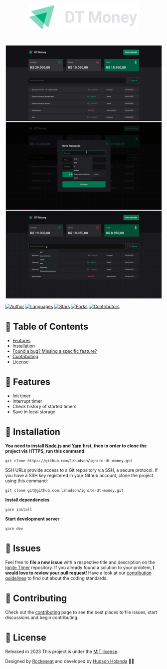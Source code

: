 <p align="center">
  <img src=".github/docs/images/logo.svg" width="350"/>
</p>

<br />

<p align="center">
  <img src=".github/docs/images/dt-money.png" width="500"/>
  <img src=".github/docs/images/insert-transaction-details.gif" width="500"/>
  <img src=".github/docs/images/search-transactions-detail.gif" width="500"/>
</p>

[![Author](https://img.shields.io/badge/author-lzhudson-00B37E?style=flat-square)](https://github.com/lzhudson)
[![Languages](https://img.shields.io/github/languages/count/lzhudson/ignite-dt-money?color=%2300B37E&style=flat-square)](#)
[![Stars](https://img.shields.io/github/stars/lzhudson/ignite-dt-money?color=00B37E&style=flat-square)](https://github.com/lzhudson/ignite-dt-money/stargazers)
[![Forks](https://img.shields.io/github/forks/lzhudson/ignite-dt-money?color=00B37E&style=flat-square)](https://github.com/lzhudson/ignite-dt-money/network/members)
[![Contributors](https://img.shields.io/github/contributors/lzhudson/ignite-dt-money?color=00B37E&style=flat-square)](https://github.com/lzhudson/ignite-dt-money/graphs/contributors)

# :pushpin: Table of Contents

* [Features](#rocket-features)
* [Installation](#construction_worker-installation)
* [Found a bug? Missing a specific feature?](#bug-issues)
* [Contributing](#tada-contributing)
* [License](#closed_book-license)

# :rocket: Features

* Init timer
* Interrupt timer
* Check history of started timers
* Save in local storage

# :construction_worker: Installation

**You need to install [Node.js](https://nodejs.org/en/download/) and [Yarn](https://yarnpkg.com/) first, then in order to clone the project via HTTPS, run this command:**

```
git clone https://github.com/lzhudson/ignite-dt-money.git
```

SSH URLs provide access to a Git repository via SSH, a secure protocol. If you have a SSH key registered in your Github account, clone the project using this command:

```
git clone git@github.com:lzhudson/ignite-dt-money.git
```


**Install dependencies**

```
yarn install
```

**Start development server**

```
yarn dev
```

# :bug: Issues

Feel free to **file a new issue** with a respective title and description on the [Ignite TImer](https://github.com/lzhudson/ignite-dt-money/issues) repository. If you already found a solution to your problem, **I would love to review your pull request**! Have a look at our [contribution guidelines](https://github.com/lzhudson/ignite-dt-money/blob/main/CONTRIBUTING.md) to find out about the coding standards.

# :tada: Contributing

Check out the [contributing](https://github.com/lzhudson/ignite-dt-money/blob/main/CONTRIBUTING.md) page to see the best places to file issues, start discussions and begin contributing.

# :closed_book: License

Released in 2023
This project is under the [MIT license](https://github.com/lzhudson/ignite-dt-money/main/LICENSE).

Designed by [Rockeseat](https://github.com/Rocketseat) and developed by [Hudson Holanda](https://github.com/lzhudson) 🖤🚀